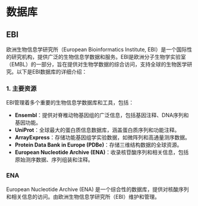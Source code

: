 # 数据库

## EBI

欧洲生物信息学研究所（European Bioinformatics Institute, EBI）是一个国际性的研究机构，提供广泛的生物信息学数据和服务。EBI是欧洲分子生物学实验室（EMBL）的一部分，旨在提供对生物学数据的综合访问，支持全球的生物医学研究。以下是EBI数据库的详细介绍：

### 1. **主要资源**

EBI管理着多个重要的生物信息学数据库和工具，包括：

- **Ensembl**：提供对脊椎动物基因组的广泛信息，包括基因注释、DNA序列和基因功能。
- **UniProt**：全球最大的蛋白质信息数据库，涵盖蛋白质序列和功能注释。
- **ArrayExpress**：存储功能基因组学实验数据，如微阵列和高通量测序数据。
- **Protein Data Bank in Europe (PDBe)**：存储三维结构数据的全球资源。
- **European Nucleotide Archive (ENA)**：收录核苷酸序列和相关信息，包括原始测序数据、序列组装和注释。

### ENA

European Nucleotide Archive (ENA) 是一个综合性的数据库，提供对核酸序列和相关信息的访问。由欧洲生物信息学研究所（EBI）维护和管理。